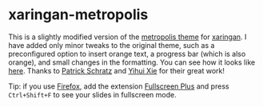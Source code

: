 # xaringan-metropolis

This is a slightly modified version of the [metropolis theme](https://github.com/pat-s/xaringan-metropolis) for [xaringan](https://github.com/yihui/xaringan). I have added only minor tweaks to the original theme, such as a preconfigured option to insert orange text, a progress bar (which is also orange), and small changes in the formatting. You can see how it looks like [here](). Thanks to [Patrick Schratz](https://pjs-web.de/) and [Yihui Xie](https://yihui.name/) for their great work! 

Tip: if you use [Firefox](https://www.mozilla.org/), add the extension [Fullscreen Plus](https://addons.mozilla.org/en-US/firefox/addon/fullscreen_plus/) and press `Ctrl+Shift+F` to see your slides in fullscreen mode. 